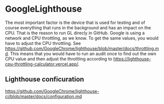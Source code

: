 # GoogleLighthouse

The most important factor is the device that is used for testing and of course everything that runs in the background and has an impact on the CPU. That is the reason to run GL direcly in GitHub.
Google is using a network and CPU throttling, as we know. To get the same values, you would have to adjust the CPU throttling. See https://github.com/GoogleChrome/lighthouse/blob/master/docs/throttling.md. This means that you would have to run an audit once to find out the own CPU value and then adjust the throttling according to https://lighthouse-cpu-throttling-calculator.vercel.app/.

## Lighthouse conficuration
https://github.com/GoogleChrome/lighthouse-ci/blob/master/docs/configuration.md
